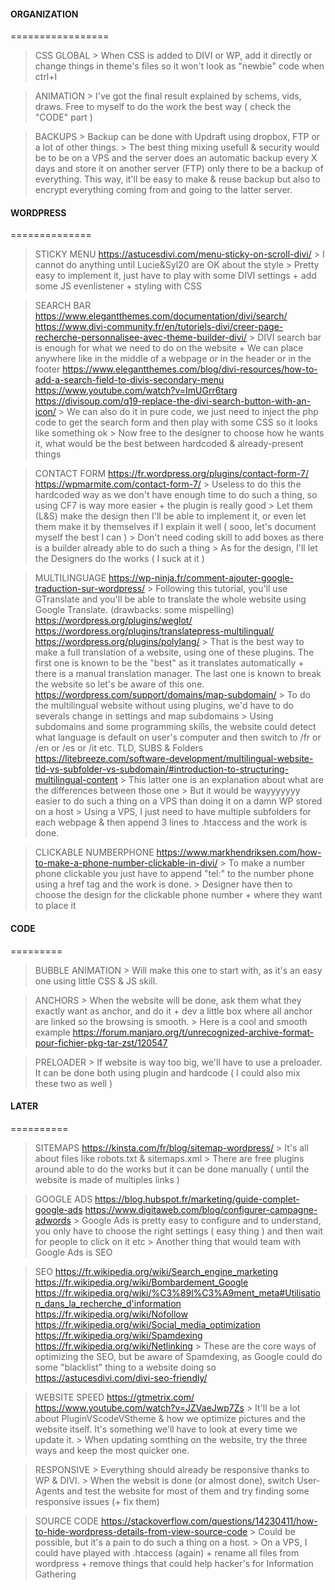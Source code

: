 #### ORGANIZATION
=================
> CSS GLOBAL
		> When CSS is added to DIVI or WP, add it directly or change things in theme's files so it won't look as "newbie" code when ctrl+I
	
> ANIMATION
		> I've got the final result explained by schems, vids, draws. Free to myself to do the work the best way ( check the "CODE" part )

> BACKUPS
		> Backup can be done with Updraft using dropbox, FTP or a lot of other things.
		> The best thing mixing usefull & security would be to be on a VPS and the server does an automatic backup every X days and store it on another server (FTP) only there to be a backup of everything. This way, it'll be easy to make & reuse backup but also to encrypt everything coming from and going to the latter server.




#### WORDPRESS
==============

> STICKY MENU
	https://astucesdivi.com/menu-sticky-on-scroll-divi/
		> I cannot do anything until Lucie&Syl20 are OK about the style
		> Pretty easy to implement it, just have to play with some DIVI settings + add some JS evenlistener + styling with CSS

> SEARCH BAR
	https://www.elegantthemes.com/documentation/divi/search/
	https://www.divi-community.fr/en/tutoriels-divi/creer-page-recherche-personnalisee-avec-theme-builder-divi/
		> DIVI search bar is enough for what we need to do on the website + We can place anywhere like in the middle of a webpage or in the header or in the footer
	https://www.elegantthemes.com/blog/divi-resources/how-to-add-a-search-field-to-divis-secondary-menu
	https://www.youtube.com/watch?v=ImUGrr6targ
		https://divisoup.com/q19-replace-the-divi-search-button-with-an-icon/
		> We can also do it in pure code, we just need to inject the php code to get the search form and then play with some CSS so it looks like something ok
		> Now free to the designer to choose how he wants it, what would be the best between hardcoded & already-present things

> CONTACT FORM
	https://fr.wordpress.org/plugins/contact-form-7/
	https://wpmarmite.com/contact-form-7/
		> Useless to do this the hardcoded way as we don't have enough time to do such a thing, so using CF7 is way more easier + the plugin is really good
		> Let them (L&S) make the design then I'll be able to implement it, or even let them make it by themselves if I explain it well ( sooo, let's document myself the best I can )
		> Don't need coding skill to add boxes as there is a builder already able to do such a thing
		> As for the design, I'll let the Designers do the works ( I suck at it )
	
> MULTILINGUAGE
	https://wp-ninja.fr/comment-ajouter-google-traduction-sur-wordpress/
		> Following this tutorial, you'll use GTranslate and you'll be able to translate the whole website using Google Translate. (drawbacks: some mispelling)
	https://wordpress.org/plugins/weglot/
	https://wordpress.org/plugins/translatepress-multilingual/
	https://wordpress.org/plugins/polylang/
		> That is the best way to make a full translation of a website, using one of these plugins. The first one is known to be the "best" as it translates automatically + there is a manual translation manager. The last one is known to break the website so let's be aware of this one.
	https://wordpress.com/support/domains/map-subdomain/
		> To do the multilingual website without using plugins, we'd have to do severals change in settings and map subdomains
		> Using subdomains and some programming skills, the website could detect what language is default on user's computer and then switch to /fr or /en or /es or /it etc. TLD, SUBS & Folders
	https://litebreeze.com/software-development/multilingual-website-tld-vs-subfolder-vs-subdomain/#introduction-to-structuring-multilingual-content
		> This latter one is an explanation about what are the differences between those one
		> But it would be wayyyyyyy easier to do such a thing on a VPS than doing it on a damn WP stored on a host
		> Using a VPS, I just need to have multiple subfolders for each webpage & then append 3 lines to .htaccess and the work is done.
		
> CLICKABLE NUMBERPHONE
	https://www.markhendriksen.com/how-to-make-a-phone-number-clickable-in-divi/
		> To make a number phone clickable you just have to append "tel:" to the number phone using a href tag and the work is done.
		> Designer have then to choose the design for the clickable phone number + where they want to place it


#### CODE
=========

> BUBBLE ANIMATION
		> Will make this one to start with, as it's an easy one using little CSS & JS skill.

> ANCHORS
		> When the website will be done, ask them what they exactly want as anchor, and do it + dev a little box where all anchor are linked so the browsing is smooth.
		> Here is a cool and smooth example
	https://forum.manjaro.org/t/unrecognized-archive-format-pour-fichier-pkg-tar-zst/120547

> PRELOADER
		> If website is way too big, we'll have to use a preloader. It can be done both using plugin and hardcode ( I could also mix these two as well )
 
 
 

#### LATER
==========

> SITEMAPS 
	https://kinsta.com/fr/blog/sitemap-wordpress/
		> It's all about files like robots.txt & sitemaps.xml
		> There are free plugins around able to do the works but it can be done manually ( until the website is made of multiples links )

> GOOGLE ADS
	https://blog.hubspot.fr/marketing/guide-complet-google-ads
	https://www.digitaweb.com/blog/configurer-campagne-adwords
		> Google Ads is pretty easy to configure and to understand, you only have to choose the right settings ( easy thing ) and then wait for people to click on it etc
		> Another thing that would team with Google Ads is SEO

> SEO
	https://fr.wikipedia.org/wiki/Search_engine_marketing
	https://fr.wikipedia.org/wiki/Bombardement_Google
	https://fr.wikipedia.org/wiki/%C3%89l%C3%A9ment_meta#Utilisation_dans_la_recherche_d'information
	https://fr.wikipedia.org/wiki/Nofollow
	https://fr.wikipedia.org/wiki/Social_media_optimization
	https://fr.wikipedia.org/wiki/Spamdexing
	https://fr.wikipedia.org/wiki/Netlinking
		> These are the core ways of optimizing the SEO, but be aware of Spamdexing, as Google could do some "blacklist" thing to a website doing so
	https://astucesdivi.com/divi-seo-friendly/

> WEBSITE SPEED
	https://gtmetrix.com/
	https://www.youtube.com/watch?v=JZVaeJwp7Zs
		> It'll be a lot about PluginVScodeVStheme & how we optimize pictures and the website itself. It's something we'll have to look at every time we update it.
		> When updating somthing on the website, try the three ways and keep the most quicker one.

> RESPONSIVE
		> Everything should already be responsive thanks to WP & DIVI.
		> When the websit is done (or almost done), switch User-Agents and test the website for most of them and try finding some responsive issues (+ fix them)

> SOURCE CODE
	https://stackoverflow.com/questions/14230411/how-to-hide-wordpress-details-from-view-source-code
		> Could be possible, but it's a pain to do such a thing on a host.
		> On a VPS, I could have played with .htaccess (again) + rename all files from wordpress + remove things that could help hacker's for Information Gathering

